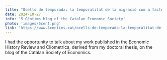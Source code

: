 ```yaml
---
title: "Ocells de temporada: la temporalitat de la migració com a factor en la inserció social i econòmica dels migrants"
date: 2024-10-27
info: '5 Cèntims blog of the Catalan Economic Society'
photo: 'images/5cent.png'
link: 'https://www.5centims.cat/ocells-de-temporada-la-temporalitat-de-la-migracio-com-a-factor-en-la-insercio-social-i-economica-dels-migrants/'
---
```


I had the opportunity to talk about my work published in the Economic History Review and Cliometrica, derived from my doctoral thesis, on the blog of the Catalan Society of Economics.
